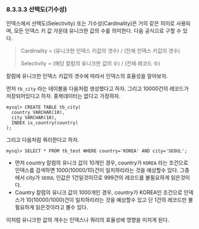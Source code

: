 ### 8.3.3.3 선택도(기수성)

인덱스에서 선택도(Selectivity) 또는 기수성(Cardinality)은 거의 같은 의미로 사용되며, 모든 인덱스 키 값 가운데 유니크한 값의 수를 의미한다. 다음 공식으로 구할 수 있다.

>Cardinality =  (유니크한 인덱스 키값의 갯수) / (전체 인덱스 키값의 갯수)
>
>Selectivity = (해당 칼럼의 유니크한 값의 수) / (전체 레코드 수)

칼럼에 유니크한 인덱스 키값의 갯수에 따라서 인덱스의 효율성을 알아보자.

먼저 `tb_city` 라는 테이블을 다음처럼 생성했다고 하자. 그리고 10000건의 레코드가 저장되어있다고 하자. 중복데이터는 없다고 가정하자.

```mysql
mysql> CREATE TABLE tb_city(
  country VARCHAR(10),
  city VARCHAR(10),
  INDEX ix_country(country)
);
```

그리고 다음처럼 쿼리한다고 하자.

``` mysql
mysql> SELECT * FROM tb_test WHERE country='KOREA' AND city='SEOUL';
```

- 먼저 country 칼럼의 유니크 값이 10개인 경우, country가 `KOREA` 라는 조건으로 인덱스를 검색하면 1000(10000/10)건이 일치하리라는 것을 예상할수 있다. 그중에서 city가 `SEOUL` 인값은 1건일것이므로 999건의 레코드를 불필요하게 읽은것이다.
- Country 칼럼의 유니크 값이 1000개인 경우, country가 KOREA인 조건으로 인덱스가 10(10000/1000)건이 일치하리라는 것을 예상할수 있고 단 1건의 레코드만 불필요하게 읽은것이라고 볼수 있다.

이처럼 유니크한 값의 개수는 인덱스나 쿼리의 효율성에 영향을 미치게 된다.